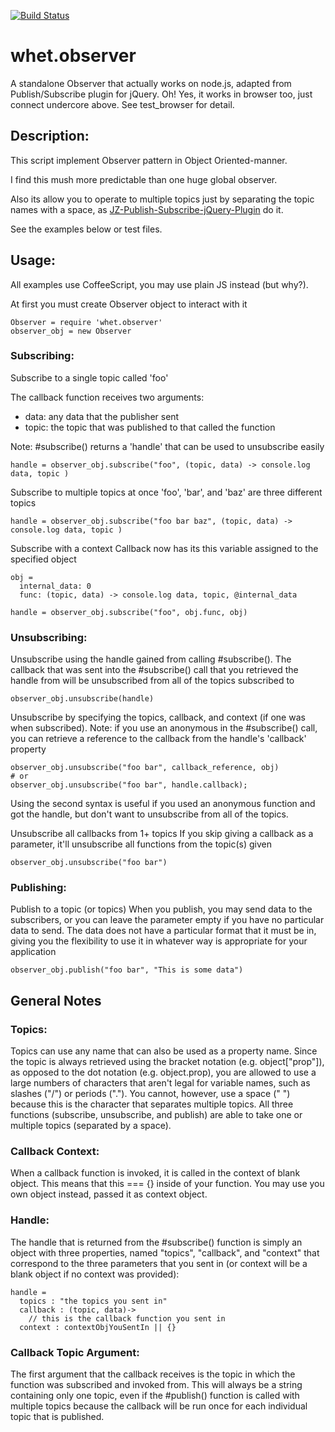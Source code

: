 [![Build Status](https://secure.travis-ci.org/Meettya/whet.observer.png)](http://travis-ci.org/Meettya/whet.observer)

# whet.observer

A standalone Observer that actually works on node.js, adapted from Publish/Subscribe plugin for jQuery.
Oh! Yes, it works in browser too, just connect undercore above. See test_browser for detail.


## Description:

This script implement Observer pattern in Object Oriented-manner.

I find this mush more predictable than one huge global observer.

Also its allow you to operate to multiple topics just by separating the topic names with a space, as [JZ-Publish-Subscribe-jQuery-Plugin](https://github.com/joezimjs/JZ-Publish-Subscribe-jQuery-Plugin) do it.

See the examples below or test files.


## Usage:

All examples use CoffeeScript, you may use plain JS instead (but why?).


At first you must create Observer object to interact with it
    
    Observer = require 'whet.observer'
    observer_obj = new Observer
    
### Subscribing:

Subscribe to a single topic called 'foo'

The callback function receives two arguments:

- data: any data that the publisher sent
- topic: the topic that was published to that called the function
  
Note: #subscribe() returns a 'handle' that can be used to unsubscribe easily
    
    handle = observer_obj.subscribe("foo", (topic, data) -> console.log data, topic )

Subscribe to multiple topics at once
'foo', 'bar', and 'baz' are three different topics
    
    handle = observer_obj.subscribe("foo bar baz", (topic, data) -> console.log data, topic )

Subscribe with a context
Callback now has its this variable assigned to the specified object
    
    obj = 
      internal_data: 0
      func: (topic, data) -> console.log data, topic, @internal_data

    handle = observer_obj.subscribe("foo", obj.func, obj)


### Unsubscribing:

Unsubscribe using the handle gained from calling #subscribe().
The callback that was sent into the #subscribe() call that you retrieved the
handle from will be unsubscribed from all of the topics subscribed to
    
    observer_obj.unsubscribe(handle)

Unsubscribe by specifying the topics, callback, and context (if one was
when subscribed).
Note: if you use an anonymous in the #subscribe() call, you can retrieve a
reference to the callback from the handle's 'callback' property

    observer_obj.unsubscribe("foo bar", callback_reference, obj)
    # or
    observer_obj.unsubscribe("foo bar", handle.callback);

Using the second syntax is useful if you used an anonymous function and got
the handle, but don't want to unsubscribe from all of the topics.

Unsubscribe all callbacks from 1+ topics
If you skip giving a callback as a parameter, it'll unsubscribe all functions
from the topic(s) given
    
    observer_obj.unsubscribe("foo bar")


### Publishing:

Publish to a topic (or topics)
When you publish, you may send data to the subscribers, or you can leave the
parameter empty if you have no particular data to send. The data does not have
a particular format that it must be in, giving you the flexibility to use it
in whatever way is appropriate for your application
    
    observer_obj.publish("foo bar", "This is some data")


## General Notes

### Topics:

Topics can use any name that can also be used as a property name. Since the
topic is always retrieved using the bracket notation (e.g. object["prop"]), as
opposed to the dot notation (e.g. object.prop), you are allowed to use a large
numbers of characters that aren't legal for variable names, such as slashes ("/")
or periods ("."). You cannot, however, use a space (" ") because this is the 
character that separates multiple topics.
All three functions (subscribe, unsubscribe, and publish) are able to take one
or multiple topics (separated by a space).

### Callback Context:
When a callback function is invoked, it is called in the context of blank object.
This means that this === {} inside of your function.
You may use you own object instead, passed it as context object.

### Handle:
The handle that is returned from the #subscribe() function is simply an object
with three properties, named "topics", "callback", and "context" that correspond
to the three parameters that you sent in (or context will be a blank object if
no context was provided):

    handle =
      topics : "the topics you sent in"
      callback : (topic, data)-> 
        // this is the callback function you sent in
      context : contextObjYouSentIn || {}

### Callback Topic Argument:
The first argument that the callback receives is the topic in which the
function was subscribed and invoked from. This will always be a string
containing only one topic, even if the #publish() function is called with
multiple topics because the callback will be run once for each individual
topic that is published.

